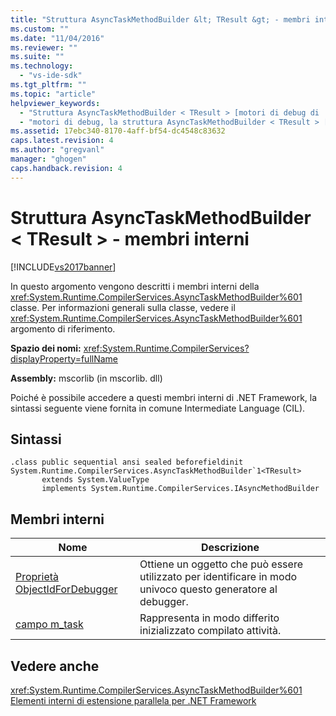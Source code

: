 ```yaml
---
title: "Struttura AsyncTaskMethodBuilder &lt; TResult &gt; - membri interni | Microsoft Docs"
ms.custom: ""
ms.date: "11/04/2016"
ms.reviewer: ""
ms.suite: ""
ms.technology: 
  - "vs-ide-sdk"
ms.tgt_pltfrm: ""
ms.topic: "article"
helpviewer_keywords: 
  - "Struttura AsyncTaskMethodBuilder < TResult > [motori di debug di .NET Framework]"
  - "motori di debug, la struttura AsyncTaskMethodBuilder < TResult > [.NET Framework]"
ms.assetid: 17ebc340-8170-4aff-bf54-dc4548c83632
caps.latest.revision: 4
ms.author: "gregvanl"
manager: "ghogen"
caps.handback.revision: 4
---
```

# Struttura AsyncTaskMethodBuilder &lt; TResult &gt; - membri interni
[!INCLUDE[vs2017banner](../../code-quality/includes/vs2017banner.md)]

In questo argomento vengono descritti i membri interni della <xref:System.Runtime.CompilerServices.AsyncTaskMethodBuilder%601> classe. Per informazioni generali sulla classe, vedere il <xref:System.Runtime.CompilerServices.AsyncTaskMethodBuilder%601> argomento di riferimento.  
  
 **Spazio dei nomi:** <xref:System.Runtime.CompilerServices?displayProperty=fullName>  
  
 **Assembly:** mscorlib \(in mscorlib. dll\)  
  
 Poiché è possibile accedere a questi membri interni di .NET Framework, la sintassi seguente viene fornita in comune Intermediate Language \(CIL\).  
  
## Sintassi  
  
```  
.class public sequential ansi sealed beforefieldinit System.Runtime.CompilerServices.AsyncTaskMethodBuilder`1<TResult>  
       extends System.ValueType  
       implements System.Runtime.CompilerServices.IAsyncMethodBuilder  
```  
  
## Membri interni  
  
|Nome|Descrizione|  
|----------|-----------------|  
|[Proprietà ObjectIdForDebugger](../../extensibility/debugger/asynctaskmethodbuilder-tresult-objectidfordebugger-property.md)|Ottiene un oggetto che può essere utilizzato per identificare in modo univoco questo generatore al debugger.|  
|[campo m\_task](../../extensibility/debugger/asynctaskmethodbuilder-tresult-m-task-field.md)|Rappresenta in modo differito inizializzato compilato attività.|  
  
## Vedere anche  
 <xref:System.Runtime.CompilerServices.AsyncTaskMethodBuilder%601>   
 [Elementi interni di estensione parallela per .NET Framework](../../extensibility/debugger/parallel-extension-internals-for-the-dotnet-framework.md)